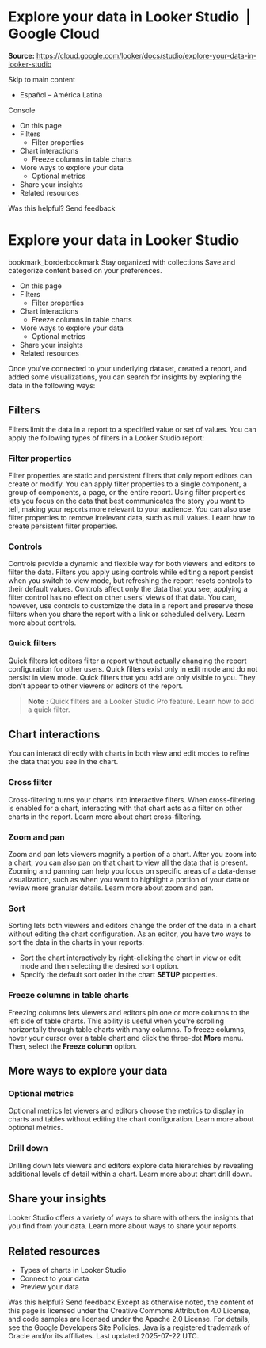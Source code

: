 # Explore your data in Looker Studio  |  Google Cloud

**Source:** https://cloud.google.com/looker/docs/studio/explore-your-data-in-looker-studio

Skip to main content 
  * Español – América Latina

Console 


  * On this page
  * Filters
    * Filter properties
  * Chart interactions
    * Freeze columns in table charts
  * More ways to explore your data
    * Optional metrics
  * Share your insights
  * Related resources




Was this helpful?
Send feedback 
#  Explore your data in Looker Studio
bookmark_borderbookmark Stay organized with collections  Save and categorize content based on your preferences.
  * On this page
  * Filters
    * Filter properties
  * Chart interactions
    * Freeze columns in table charts
  * More ways to explore your data
    * Optional metrics
  * Share your insights
  * Related resources


Once you've connected to your underlying dataset, created a report, and added some visualizations, you can search for insights by exploring the data in the following ways:
## Filters
Filters limit the data in a report to a specified value or set of values. You can apply the following types of filters in a Looker Studio report:
### Filter properties
Filter properties are static and persistent filters that only report editors can create or modify. You can apply filter properties to a single component, a group of components, a page, or the entire report. Using filter properties lets you focus on the data that best communicates the story you want to tell, making your reports more relevant to your audience. You can also use filter properties to remove irrelevant data, such as null values. Learn how to create persistent filter properties.
### Controls
Controls provide a dynamic and flexible way for both viewers and editors to filter the data. Filters you apply using controls while editing a report persist when you switch to view mode, but refreshing the report resets controls to their default values. Controls affect only the data that you see; applying a filter control has no effect on other users' views of that data. You can, however, use controls to customize the data in a report and preserve those filters when you share the report with a link or scheduled delivery. Learn more about controls.
### Quick filters
Quick filters let editors filter a report without actually changing the report configuration for other users. Quick filters exist only in edit mode and do not persist in view mode. Quick filters that you add are only visible to you. They don't appear to other viewers or editors of the report.
> **Note** : Quick filters are a Looker Studio Pro feature.
Learn how to add a quick filter.
## Chart interactions
You can interact directly with charts in both view and edit modes to refine the data that you see in the chart.
### Cross filter
Cross-filtering turns your charts into interactive filters. When cross-filtering is enabled for a chart, interacting with that chart acts as a filter on other charts in the report.
Learn more about chart cross-filtering.
### Zoom and pan
Zoom and pan lets viewers magnify a portion of a chart. After you zoom into a chart, you can also pan on that chart to view all the data that is present. Zooming and panning can help you focus on specific areas of a data-dense visualization, such as when you want to highlight a portion of your data or review more granular details.
Learn more about zoom and pan.
### Sort
Sorting lets both viewers and editors change the order of the data in a chart without editing the chart configuration.
As an editor, you have two ways to sort the data in the charts in your reports:
  * Sort the chart interactively by right-clicking the chart in view or edit mode and then selecting the desired sort option.
  * Specify the default sort order in the chart **SETUP** properties.


### Freeze columns in table charts
Freezing columns lets viewers and editors pin one or more columns to the left side of table charts. This ability is useful when you're scrolling horizontally through table charts with many columns.
To freeze columns, hover your cursor over a table chart and click the three-dot **More** menu. Then, select the **Freeze column** option.
## More ways to explore your data
### Optional metrics
Optional metrics let viewers and editors choose the metrics to display in charts and tables without editing the chart configuration.
Learn more about optional metrics.
### Drill down
Drilling down lets viewers and editors explore data hierarchies by revealing additional levels of detail within a chart.
Learn more about chart drill down.
## Share your insights
Looker Studio offers a variety of ways to share with others the insights that you find from your data. Learn more about ways to share your reports.
## Related resources
  * Types of charts in Looker Studio
  * Connect to your data
  * Preview your data


Was this helpful?
Send feedback 
Except as otherwise noted, the content of this page is licensed under the Creative Commons Attribution 4.0 License, and code samples are licensed under the Apache 2.0 License. For details, see the Google Developers Site Policies. Java is a registered trademark of Oracle and/or its affiliates.
Last updated 2025-07-22 UTC.



